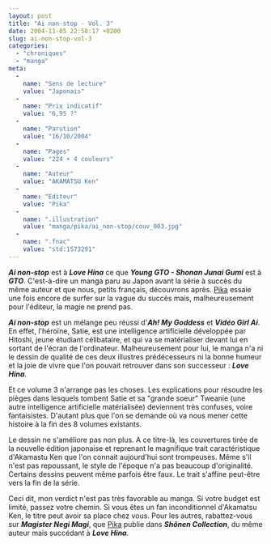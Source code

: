 ```yaml
---
layout: post
title: "Ai non-stop - Vol. 3"
date: 2004-11-05 22:58:17 +0200
slug: ai-non-stop-vol-3
categories:
  - "chroniques"
  - "manga"
meta:
  -
    name: "Sens de lecture"
    value: "Japonais"
  -
    name: "Prix indicatif"
    value: "6,95 ?"
  -
    name: "Parution"
    value: "16/10/2004"
  -
    name: "Pages"
    value: "224 + 4 couleurs"
  -
    name: "Auteur"
    value: "AKAMATSU Ken"
  -
    name: "Editeur"
    value: "Pika"
  -
    name: ".illustration"
    value: "manga/pika/ai_non-stop/couv_003.jpg"
  -
    name: ".fnac"
    value: "std:1573291"
---
```


**_Ai non-stop_** est à **_Love Hina_** ce que **_Young GTO - Shonan Junai Gumi_** est à **_GTO_**. C'est-à-dire un manga paru au Japon avant la série à succès du même auteur et que nous, petits français, découvrons après. [Pika](http://www.pika.fr) essaie une fois encore de surfer sur la vague du succès mais, malheureusement pour l'éditeur, la magie ne prend pas.

**_Ai non-stop_** est un mélange peu réussi d'**_Ah! My Goddess_** et **_Vidéo Girl Ai_**. En effet, l'héroïne, Satie, est une intelligence artificielle développée par Hitoshi, jeune étudiant célibataire, et qui va se matérialiser devant lui en sortant de l'écran de l'ordinateur. Malheureusement pour lui, le manga n'a ni le dessin de qualité de ces deux illustres prédécesseurs ni la bonne humeur et la joie de vivre que l'on pouvait retrouver dans son successeur : **_Love Hina_**.

Et ce volume 3 n'arrange pas les choses. Les explications pour résoudre les pièges dans lesquels tombent Satie et sa "grande soeur" Tweanie (une autre intelligence artificielle matérialisée) deviennent très confuses, voire fantaisistes. D'autant plus que l'on se demande où va nous mener cette histoire à la fin des 8 volumes existants.

Le dessin ne s'améliore pas non plus. A ce titre-là, les couvertures tirée de la nouvelle édition japonaise et reprenant le magnifique trait caractéristique d'Akamastu Ken que l'on connait aujourd'hui sont trompeuses. Même s'il n'est pas repoussant, le style de l'époque n'a pas beaucoup d'originalité. Certains dessins peuvent même parfois être faux. Le trait s'affine peut-être vers la fin de la série.

Ceci dit, mon verdict n'est pas très favorable au manga. Si votre budget est limité, passez votre chemin. Si vous êtes un fan inconditionnel d'Akamatsu Ken, le titre peut avoir sa place chez vous. Pour les autres, rabattez-vous sur **_Magister Negi Magi_**, que [Pika](http://www.pika.fr) publie dans **_Shônen Collection_**, du même auteur mais succédant à **_Love Hina_**.